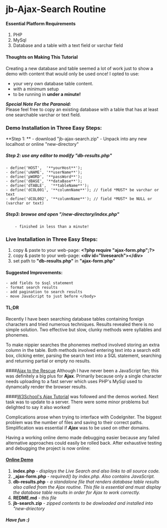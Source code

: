 # jb-Ajax-Search Routine

#### Essential Platform Requirements
1. PHP 
2. MySql
3. Database and a table with a text field or varchar field

#### Thoughts on Making This Tutorial
Creating a new database and table seemed a lot of work just to show a demo with content that would only be used once! I opted to use:  

- your very own database table content. 
- with a minimum setup
- to be running in **under a minute!** 

***Special Note For the Paranoid:***
<br>
      Please feel free to copy an existing database with a table that has at least one searchable varchar or text field. 

### Demo Installation in Three Easy Steps:

**Step 1: **
		- download "jb-ajax-search.zip"
		- Unpack into any new localhost or online "new-directory"

##### Step 2: use any editor to modify "**db-results.php**"
	- define('HOST',  '**yourHost**');
	- define('uNAME', '**userName**');
	- define('pWORD', '**passWord**');  
	- define('dBASE', '**dataBase**'); 
	- define('dTABLE',  '**tableName**'); 
	- define('dCOL001', '**columnName**'); // field *MUST* be varchar or text
	- define('dCOL002', '**columnName**'); // field *MUST* be NULL or (varchar or text)
		

##### Step3: browse and open "/new-directory/index.php" 
		- finished in less than a minute!


### Live Installation in Three Easy Steps:
1.  copy &amp; paste to your web-page:  **&lt;?php require "ajax-form.php";?&gt;**
2.  copy &amp; paste to your web-page:  **&lt;div id="livesearch"&gt;&lt;/div&gt;**
3.  set path to **"db-results.php"**  in **"ajax-form.php"** 


#### Suggested Improvements:
	- add fields to $sql statement
	- format search results
	- add pagination to search results
	- move JavaScript to just before </body> 


#### TL;DR
Recently I have been searching database tables containing foreign characters and tried numerous techniques. Results revealed there is no simple solution.  Two effective but slow, clunky methods were syllables and phonemes. 

To make nippier searches the phonemes method involved storing an extra column in the table. Both methods involved entering text into a search edit box, clicking enter, parsing the search text into a SQL statement, searching and returning partial or empty no results.

####[Ajax to the Rescue](https://en.wikipedia.org/wiki/Ajax_(programming))
Although I have never been a JavaScript fan; this was definitely a big plus for **Ajax**. Primarily because only a single character needs uploading to a fast server which uses PHP's MySql used to dynamcally render the browser results.

####[W3School's Ajax Tutorial](http://www.w3schools.com/ajax/default.asp)
 was followed and the demos worked. Next task was to update to a server. There were some minor problems but delighted to say it also worked!

Complications arose when trying to interface with CodeIgniter. The biggest problem was the number of files and saving to their correct paths. Simplification was essential if ***Ajax*** was to be used on other domains. 

Having a working online demo made debugging easier because any failed alternative approaches could easily be rolled back. After exhaustive testing and debugging the project is now online:


#### [Online Demo](http://www.johns-jokes.com/downloads/sp-e/jb-ajax-search/?)
1. **index.php**          - *displays the Live Search and also links to all source code.*
2. **_ajax-form.php**     - *required() by index.php. Also contains JavaScript.*
3. **db-results.php**     - *a standalone file that renders database table results also called from the Ajax routine. This file is essential and must display the database table results in order for Ajax to work correctly.*
4. **REDME.md**           - *this file*
5. **jb-search.zip**      - *zipped contents to be dowloaded and installed into "new-driectory*



##### Have fun :)



